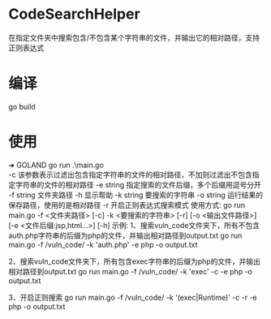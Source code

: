 # CodeSearchHelper
在指定文件夹中搜索包含/不包含某个字符串的文件，并输出它的相对路径，支持正则表达式
# 编译
go build
# 使用
➜ GOLAND  go run .\main.go                                                                        
  -c    该参数表示过滤出包含指定字符串的文件的相对路径，不加则过滤出不包含指定字符串的文件的相对路径
  -e string
        指定搜索的文件后缀，多个后缀用逗号分开
  -f string
        文件夹路径
  -h    显示帮助
  -k string
        要搜索的字符串
  -o string
        运行结果的保存路径，使用的是相对路径
  -r    开启正则表达式搜索模式
使用方式:
go run main.go -f <文件夹路径> [-c] -k <要搜索的字符串> [-r] [-o <输出文件路径>] [-e <文件后缀:jsp,html...>] [-h]
示例:
1、搜索vuln_code文件夹下，所有不包含auth.php字符串的后缀为php的文件，并输出相对路径到output.txt
go run main.go -f /vuln_code/  -k 'auth.php' -e php -o output.txt

2、搜索vuln_code文件夹下，所有包含exec字符串的后缀为php的文件，并输出相对路径到output.txt
go run main.go -f /vuln_code/  -k 'exec' -c -e php -o output.txt

3、开启正则搜索
go run main.go -f /vuln_code/  -k '(exec|Runtime)' -c -r -e php -o output.txt
